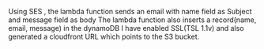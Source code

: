 Using SES , the lambda function sends an email with name field as Subject and message field as body
The lambda function also inserts a record(name, email, message) in the dynamoDB
I have enabled SSL(TSL 1.1v) and also generated a cloudfront URL which points to the S3 bucket.
